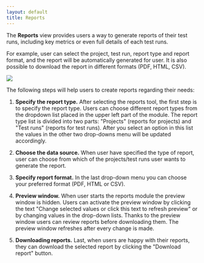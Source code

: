 ```yaml
---
layout: default
title: Reports
---
```


The **Reports** view provides users a way to generate reports of their
test runs, including key metrics or even full details of each test
runs.
 
For example, user can select the project, test run, report type and
report format, and the report will be automatically generated for
user. It is also possible to download the report in different formats
(PDF, HTML, CSV).

![]({{site.github.url}}/assets/testdroid-cloud-ui/reports.png)

The following steps will help users to create reports regarding their
needs:

1. **Specify the report type.** After selecting the reports tool, the
first step is to specify the report type. Users can choose different
report types from the dropdown list placed in the upper left part of
the module. The report type list is divided into two parts: "Projects"
(reports for projects) and "Test runs" (reports for test runs). After
you select an option in this list the values in the other two
drop-downs menu will be updated accordingly.

1. **Choose the data source.** When user have specified the type of
report, user can choose from which of the projects/test runs user
wants to generate the report.

1. **Specify report format.** In the last drop-down menu you can choose
your preferred format (PDF, HTML or CSV).

1. **Preview window.** When user starts the reports module the preview
window is hidden. Users can activate the preview window by clicking
the text "Change selected values or click this text to refresh
preview" or by changing values in the drop-down lists. Thanks to the
preview window users can review reports before downloading them. The
preview window refreshes after every change is made.

1. **Downloading reports.** Last, when users are happy with their
reports, they can download the selected report by clicking the
"Download report" button.
 
